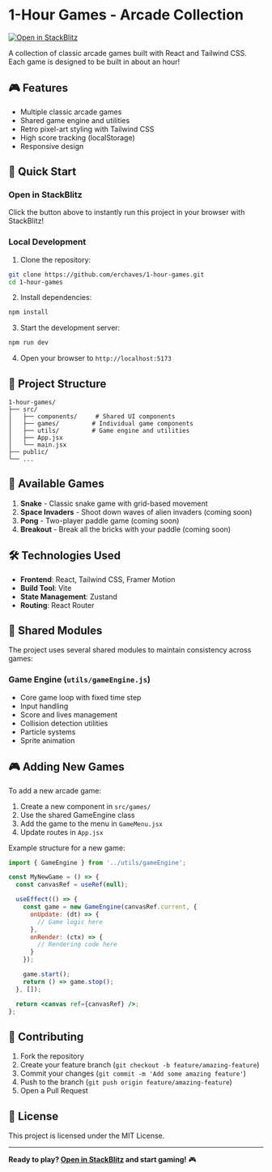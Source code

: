 # 1-Hour Games - Arcade Collection

[![Open in StackBlitz](https://developer.stackblitz.com/img/open_in_stackblitz.svg)](https://stackblitz.com/github/erchaves/1-hour-games)

A collection of classic arcade games built with React and Tailwind CSS. Each game is designed to be built in about an hour!

## 🎮 Features

- Multiple classic arcade games
- Shared game engine and utilities
- Retro pixel-art styling with Tailwind CSS
- High score tracking (localStorage)
- Responsive design

## 🚀 Quick Start

### Open in StackBlitz

Click the button above to instantly run this project in your browser with StackBlitz!

### Local Development

1. Clone the repository:
```bash
git clone https://github.com/erchaves/1-hour-games.git
cd 1-hour-games
```

2. Install dependencies:
```bash
npm install
```

3. Start the development server:
```bash
npm run dev
```

4. Open your browser to `http://localhost:5173`

## 📁 Project Structure

```
1-hour-games/
├── src/
│   ├── components/     # Shared UI components
│   ├── games/         # Individual game components
│   ├── utils/         # Game engine and utilities
│   ├── App.jsx
│   └── main.jsx
├── public/
└── ...
```

## 🎯 Available Games

1. **Snake** - Classic snake game with grid-based movement
2. **Space Invaders** - Shoot down waves of alien invaders (coming soon)
3. **Pong** - Two-player paddle game (coming soon)
4. **Breakout** - Break all the bricks with your paddle (coming soon)

## 🛠️ Technologies Used

- **Frontend**: React, Tailwind CSS, Framer Motion
- **Build Tool**: Vite
- **State Management**: Zustand
- **Routing**: React Router

## 🎨 Shared Modules

The project uses several shared modules to maintain consistency across games:

### Game Engine (`utils/gameEngine.js`)
- Core game loop with fixed time step
- Input handling
- Score and lives management
- Collision detection utilities
- Particle systems
- Sprite animation

## 🎮 Adding New Games

To add a new arcade game:

1. Create a new component in `src/games/`
2. Use the shared GameEngine class
3. Add the game to the menu in `GameMenu.jsx`
4. Update routes in `App.jsx`

Example structure for a new game:

```jsx
import { GameEngine } from '../utils/gameEngine';

const MyNewGame = () => {
  const canvasRef = useRef(null);

  useEffect(() => {
    const game = new GameEngine(canvasRef.current, {
      onUpdate: (dt) => {
        // Game logic here
      },
      onRender: (ctx) => {
        // Rendering code here
      }
    });

    game.start();
    return () => game.stop();
  }, []);

  return <canvas ref={canvasRef} />;
};
```

## 🤝 Contributing

1. Fork the repository
2. Create your feature branch (`git checkout -b feature/amazing-feature`)
3. Commit your changes (`git commit -m 'Add some amazing feature'`)
4. Push to the branch (`git push origin feature/amazing-feature`)
5. Open a Pull Request

## 📝 License

This project is licensed under the MIT License.

---

**Ready to play? [Open in StackBlitz](https://stackblitz.com/github/erchaves/1-hour-games) and start gaming!** 🎮